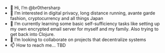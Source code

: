 - 👋 Hi, I’m @br0thersharp
- 👀 I’m interested in digital privacy, long distance running, avante garde fashion, cryptocurrency and all things Japan
- 🌱 I’m currently learning some basic self-sufficiency tasks like setting up my own encrypted email server for myself and my family. Also trying to get back into Clojure.
- 💞️ I’m looking to collaborate on projects that decentralize systems
- 📫 How to reach me... TBD

<!---
br0thersharp/br0thersharp is a ✨ special ✨ repository because its `README.md` (this file) appears on your GitHub profile.
You can click the Preview link to take a look at your changes.
--->
